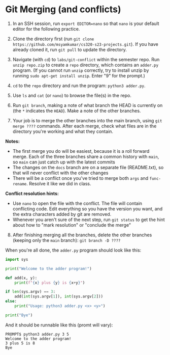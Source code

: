 # Git Merging (and conflicts)

1. In an SSH session, run `export EDITOR=nano` so that `nano` is your default editor for the following practice.

2. Clone the directory first (run `git clone https://github.com/msyamkumar/cs320-s23-projects.git`). If you have already cloned it, run `git pull` to update the directory.

3. Navigate (with `cd`) to `labs/git-conflict` within the semester repo.  Run `unzip repo.zip` to create a `repo` directory, which contains an `adder.py` program. (If you cannot run `unzip` correctly, try to install unzip by running `sudo apt-get install unzip`. Enter "9" for the prompt.)

4. `cd` to the `repo` directory and run the program: `python3 adder.py`.

5. Use `ls` and `cat` (or `nano`) to browse the file(s) in the repo. 

6. Run `git branch`, making a note of what branch the HEAD is currently on (the `*` indicates the `HEAD`).  Make a note of the other branches.

7. Your job is to merge the other branches into the main branch, using `git merge ????` commands.  After each merge, check what files are in the directory you're working and what they contain.

**Notes:**

* The first merge you do will be easiest, because it is a roll forward merge.  Each of the three branches share a common history with `main`, so `main` can just catch up with the latest commits
* The changes on the `docs` branch are on a separate file (README.txt), so that will never conflict with the other changes
* There will be a conflict once you've tried to merge both `args` and `func-rename`.  Resolve it like we did in class.

**Conflict resolution hints:**

* Use `nano` to open the file with the conflict.  The file will contain conflicting code.  Edit everything so you have the version you want, and the extra characters added by git are removed.
* Whenever you aren't sure of the next step, run `git status` to get the hint about how to "mark resolution" or "conclude the merge"

8. After finishing merging all the branches, delete the other branches (keeping only the `main` branch): `git branch -D ????`

When you're all done, the `adder.py` program should look like this:

```python
import sys

print("Welcome to the adder program!")

def add(x, y):
    print(f"{x} plus {y} is {x+y}")

if len(sys.argv) == 3:
    add(int(sys.argv[1]), int(sys.argv[2]))
else:
    print("Usage: python3 adder.py <x> <y>")

print("Bye")
```

And it should be runnable like this (promt will vary):

```
PROMPT$ python3 adder.py 3 5
Welcome to the adder program!
3 plus 5 is 8
Bye

```
